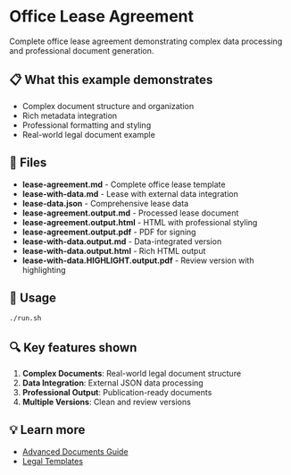 # Office Lease Agreement

Complete office lease agreement demonstrating complex data processing and
professional document generation.

## 📋 What this example demonstrates

- Complex document structure and organization
- Rich metadata integration
- Professional formatting and styling
- Real-world legal document example

## 📁 Files

- **lease-agreement.md** - Complete office lease template
- **lease-with-data.md** - Lease with external data integration
- **lease-data.json** - Comprehensive lease data
- **lease-agreement.output.md** - Processed lease document
- **lease-agreement.output.html** - HTML with professional styling
- **lease-agreement.output.pdf** - PDF for signing
- **lease-with-data.output.md** - Data-integrated version
- **lease-with-data.output.html** - Rich HTML output
- **lease-with-data.HIGHLIGHT.output.pdf** - Review version with highlighting

## 🚀 Usage

```bash
./run.sh
```

## 🔍 Key features shown

1. **Complex Documents**: Real-world legal document structure
2. **Data Integration**: External JSON data processing
3. **Professional Output**: Publication-ready documents
4. **Multiple Versions**: Clean and review versions

## 💡 Learn more

- [Advanced Documents Guide](../../../docs/advanced-documents.md)
- [Legal Templates](../../../docs/legal-templates.md)
